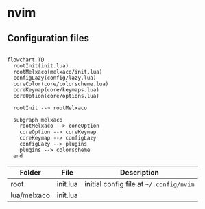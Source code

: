 # nvim

## Configuration files


```mermaid

flowchart TD
  rootInit(init.lua)
  rootMelxaco(melxaco/init.lua)
  configLazy(config/lazy.lua)
  coreColor(core/colorscheme.lua)
  coreKeymap(core/keymaps.lua)
  coreOption(core/options.lua)

  rootInit --> rootMelxaco

  subgraph melxaco
    rootMelxaco --> coreOption
    coreOption --> coreKeymap
    coreKeymap --> configLazy
    configLazy --> plugins
    plugins --> colorscheme
  end

``` 

| Folder | File | Description |
| ---- | --- | ----------- |
| root | init.lua | initial config file at `~/.config/nvim` |
| lua/melxaco | init.lua | |

